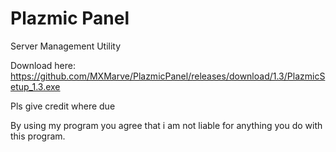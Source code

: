 # Plazmic Panel
Server Management Utility

Download here: https://github.com/MXMarve/PlazmicPanel/releases/download/1.3/PlazmicSetup_1.3.exe

Pls give credit where due

By using my program you agree that i am not liable for anything you do with this program.
